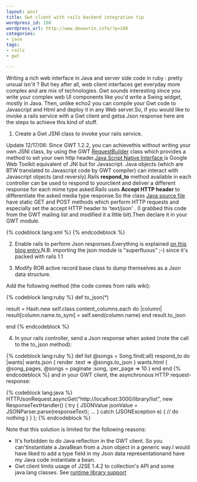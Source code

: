```yaml
--- 
layout: post
title: Gwt client with rails backend integration tip
wordpress_id: 188
wordpress_url: http://www.dewavrin.info/?p=188
categories: 
- java
tags:
- rails
- gwt

---
```

<p>
Writing a rich web interface in Java and server side code in ruby : pretty unsual isn'it ? But hey after all, web client interfaces get everyday more complex and are mix of technologies. Gwt sounds interesting since you write your complex web UI components like you'd write a Swing widget, mostly in Java. 
Then, unlike echo2  you can compile your Gwt code to Javascript and Html and deploy it in any Web server.So, if you would like to invoke a rails service with a Gwt client and getsa Json response here are the steps to achieve this kind of stuff.
</p>

1) Create a Gwt JSNI class to invoke your rails service.

Update 12/17/06: Since GWT 1.2.2, you can achievethis without writing your own JSNI class, by using the GWT [RequestBuilder](http://code.google.com/webtoolkit/documentation/com.google.gwt.http.client.RequestBuilder.html) class which provides a method to set your own http header.[Java Script Native Interface ](http://code.google.com/webtoolkit/documentation/com.google.gwt.doc.DeveloperGuide.JavaScriptNativeInterface.html) is Google Web Toolkit equivalent of JNI but for Javascript. Java objects (which are BTW translated to Javascript code by GWT compiler) can interact with Javascript objects (and reversly).Rails **respond_to** method available in each controller can be used to respond to yourclient and deliver a different response for each mime type asked.Rails uses **Accept HTTP header** to differentiate the asked media type response.So the class [Java source file](http://www.dewavrin.info/code/HTTPJsonRequest.java) have static GET and POST methods which perform HTTP requests and especially set the accept HTTP header to 'text/json' . 
(I grabbed this code from the GWT mailing list and modified it a little bit).Then declare it in your GWT module.

{% codeblock lang:xml %}
<inherits name="biz.dewavrin.net.HTTPJsonRequest" />
{% endcodeblock %}

2) Enable rails to perform Json responses.Everything is explained [on this blog entry.](http://superfluo.org/blojsom/blog/pic/devel/2006/06/21/How-to-register-a-new-MIME-type-in-Rails.html)N.B: importing the json module is "superfluous" ;-) since it's packed with rails 1.1

3) Modify ROR active record base class to dump themselves as a Json data structure.

Add the following method (the code comes from rails wiki):

{% codeblock lang:ruby %}
def to_json(*)
 
  result = Hash.new
  self.class.content_columns.each do |column|
    result[column.name.to_sym] = self.send(column.name)
  end
  result.to_json
 
end
{% endcodeblock %}

4) In your rails controller, send a Json response when asked (note the call to the to_json method):

{% codeblock lang:ruby %}
def list
  @songs = Song.find(:all)
  respond_to do |wants|
    wants.json {
       render :text => @songs.to_json
    }
    wants.html {
        @song_pages, @songs = paginate :song, :per_page =&gt; 10
    }
  end
end
{% endcodeblock %}
and in your GWT client, the asynchronous HTTP request-response:

{% codeblock lang:java %}
 HTTPJsonRequest.asyncGet("http://localhost:3000/library/list", new ResponseTextHandler() {
        try { JSONValue jsonValue = JSONParser.parse(responseText); ... }
        catch (JSONException e) { // do nothing } 
 } );
{% endcodeblock %}

Note that this solution is limited for the following reasons:
- It's forbidden to do Java reflection in the GWT client. So you can'tinstantiate a JavaBean from a Json object in a generic way.I would have liked to add a type field in my Json data representationand have my Java code instantiate a bean.
- Gwt client limits usage of J2SE 1.4.2 to collection's API and some java.lang classes. See  [runtime library support](http://code.google.com/webtoolkit/documentation/com.google.gwt.doc.DeveloperGuide.Fundamentals.JavaToJavaScriptCompiler.JavaRuntimeSupport.html)
